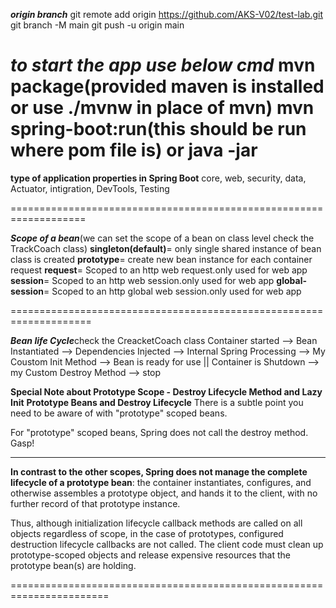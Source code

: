 ***origin branch***
git remote add origin https://github.com/AKS-V02/test-lab.git
git branch -M main
git push -u origin main

***to start the app use below cmd***
mvn package(provided maven is installed or use ./mvnw in place of mvn)
mvn spring-boot:run(this should be run where pom file is) 
or java -jar <jar file>
================================================================
**type of application properties in Spring Boot**
core, web, security, data, Actuator, intigration, DevTools, Testing

===================================================================


***Scope of a bean***(we can set the scope of a bean on class level check the TrackCoach class)
**singleton(default)**= only single shared instance of bean class is created
**prototype**= create new bean instance for each container request
**request**= Scoped to an http web request.only used for web app
**session**= Scoped to an http web session.only used for web app
**global-session**= Scoped to an http global web session.only used for web app

====================================================================

***Bean life Cycle***check the CreacketCoach class
Container started --> Bean Instantiated --> Dependencies Injected --> Internal Spring Processing --> My Coustom Init Method 
--> Bean is ready for use || Container is Shutdown --> 
my Custom Destroy Method --> stop

**Special Note about Prototype Scope - Destroy Lifecycle Method and Lazy Init**
**Prototype Beans and Destroy Lifecycle**
There is a subtle point you need to be aware of with "prototype" scoped beans.

For "prototype" scoped beans, Spring does not call the destroy method. Gasp!

---

**In contrast to the other scopes, Spring does not manage the complete lifecycle of a prototype bean**: the container instantiates, configures, and otherwise assembles a prototype object, and hands it to the client, with no further record of that prototype instance.

Thus, although initialization lifecycle callback methods are called on all objects regardless of scope, in the case of prototypes, configured destruction lifecycle callbacks are not called. The client code must clean up prototype-scoped objects and release expensive resources that the prototype bean(s) are holding.

=======================================================================


